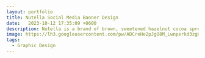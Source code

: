 ```yaml
---
layout: portfolio
title: Nutella Social Media Banner Design
date:   2023-10-12 17:35:09 +0600
description: Nutella is a brand of brown, sweetened hazelnut cocoa spread
image: https://lh3.googleusercontent.com/pw/ADCreHe2pJgO8M_Lwnperkd3zgHx8zwZEDMe6tDlK5V1OwqnWIDU-JodGMbmocf9WgA32LlPhsXtLM68cqXn_-zB0aST-vG4vwFJ3OQJj1YM_GJRwKgdF5Bpi8xq9v2BIu76CiCZlMpDRIQZ9Yt2yzqYoLQw=w879-h919-s-no-gm?authuser=0
tags:
  - Graphic Design
---
```

